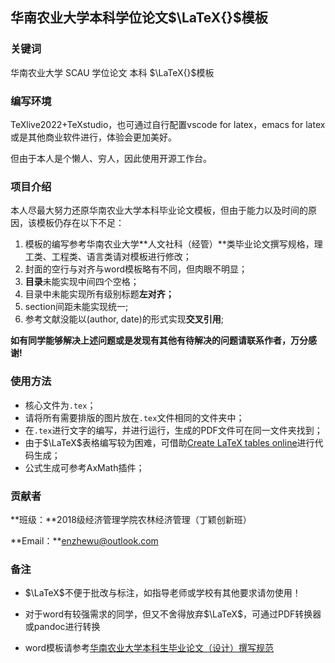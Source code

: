 ## 华南农业大学本科学位论文$\LaTeX{}$模板

### 关键词

华南农业大学  SCAU  学位论文  本科  $\LaTeX{}$模板 

### 编写环境

TeXlive2022+TeXstudio，也可通过自行配置vscode for latex，emacs for latex或是其他商业软件进行，体验会更加美好。

但由于本人是个懒人、穷人，因此使用开源工作台。

### 项目介绍

本人尽最大努力还原华南农业大学本科毕业论文模板，但由于能力以及时间的原因，该模板仍存在以下不足：

1. 模板的编写参考华南农业大学**人文社科（经管）**类毕业论文撰写规格，理工类、工程类、语言类请对模板进行修改；
2. 封面的空行与对齐与word模板略有不同，但肉眼不明显；
3. **目录**未能实现中间四个空格；
4. 目录中未能实现所有级别标题**左对齐；**
5. section间距未能实现统一;
6. 参考文献没能以(author, date)的形式实现**交叉引用**;

**如有同学能够解决上述问题或是发现有其他有待解决的问题请联系作者，万分感谢!**

### 使用方法

- 核心文件为`.tex`；
- 请将所有需要排版的图片放在`.tex`文件相同的文件夹中；
- 在`.tex`进行文字的编写，并进行运行，生成的PDF文件可在同一文件夹找到；
- 由于$\LaTeX$表格编写较为困难，可借助[Create LaTeX tables online](https://www.tablesgenerator.com/#)进行代码生成；
- 公式生成可参考AxMath插件；

### 贡献者

**班级：**2018级经济管理学院农林经济管理（丁颖创新班）

**Email：**enzhewu@outlook.com

### 备注

- $\LaTeX$不便于批改与标注，如指导老师或学校有其他要求请勿使用！

- 对于word有较强需求的同学，但又不舍得放弃$\LaTeX$，可通过PDF转换器或pandoc进行转换

- word模板请参考[华南农业大学本科生毕业论文（设计）撰写规范](https://jwc.scau.edu.cn/2012/0101/c5130a146500/page.htm)

